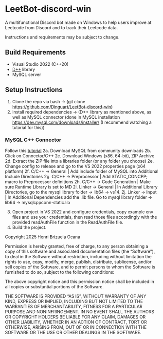 # LeetBot-discord-win
A multifunctional Discord bot made on Windows to help users improve at Leetcode from Discord and to track their Leetcode data.

Instructions and requirements may be subject to change.

## Build Requirements
- Visual Studio 2022 (C++20)
- [D++](https://github.com/brainboxdotcc/DPP) library
- MySQL server

## Setup Instructions
1. Clone the repo via bash -> (git clone https://github.com/Dinguart/LeetBot-discord-win)
2. Install required dependencies -> (D++ library as mentioned above, as well as MySQL connector (done in MySQL installation https://dev.mysql.com/downloads/installer/ (I recommend watching a tutorial for this))

### MySQL C++ Connector
Follow this [tutorial](https://www.youtube.com/watch?v=a_W4zt5sR1M)
2a. Download MySQL from community downloads
2b. Click on Connector/C++
2c. Download Windows (x86, 64-bit), ZIP Archive
2d. Extract the ZIP file into a libraries folder (or any folder you choose)
2e. Change config to release and go to the VS 2022 properties page (x64 platform)
2f. C/C++ -> General | Add include folder of MySQL into Additional Include Directories
2g. C/C++ -> Preprocessor | Add STATIC_CONCPP; macro to Preprocessor definitions
2h. C/C++ -> Code Generation | Make sure Runtime Library is set to MD
2i. Linker -> General | In Additional Library Directories, go to the mysql library folder -> lib64 -> vs14.
2j. Linker -> Input | In Additional Dependencies add the .lib file. Go to mysql library folder -> lib64 -> mysqlcppconn-static.lib


3. Open project in VS 2022 and configure credentials, copy example env files and use your credentials, then read those files accordingly with the provided readAuthFile function in the ReadAuthFile file.
4. Build the project.


Copyright 2025 Henri Brizuela Ocana

Permission is hereby granted, free of charge, to any person obtaining a copy of this software and associated documentation files (the “Software”), to deal in the Software without restriction, including without limitation the rights to use, copy, modify, merge, publish, distribute, sublicense, and/or sell copies of the Software, and to permit persons to whom the Software is furnished to do so, subject to the following conditions:

The above copyright notice and this permission notice shall be included in all copies or substantial portions of the Software.

THE SOFTWARE IS PROVIDED “AS IS”, WITHOUT WARRANTY OF ANY KIND, EXPRESS OR IMPLIED, INCLUDING BUT NOT LIMITED TO THE WARRANTIES OF MERCHANTABILITY, FITNESS FOR A PARTICULAR PURPOSE AND NONINFRINGEMENT. IN NO EVENT SHALL THE AUTHORS OR COPYRIGHT HOLDERS BE LIABLE FOR ANY CLAIM, DAMAGES OR OTHER LIABILITY, WHETHER IN AN ACTION OF CONTRACT, TORT OR OTHERWISE, ARISING FROM, OUT OF OR IN CONNECTION WITH THE SOFTWARE OR THE USE OR OTHER DEALINGS IN THE SOFTWARE.
